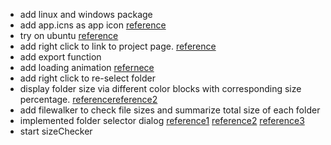 * add linux and windows package
* add app.icns as app icon [reference](http://applehelpwriter.com/tag/iconutil/)
* try on ubuntu [reference](http://www.exponential.io/blog/install-node-webkit-on-ubuntu-linux)
* add right click to link to project page. [reference](http://stackoverflow.com/questions/19157659/how-to-open-a-browser-window-from-a-node-webkit-app)
* add export function
* add loading animation [refernece](http://tobiasahlin.com/spinkit/)
* add right click to re-select folder 
* display folder size via different color blocks with corresponding size percentage. [reference](http://www.derlien.com/)[reference2](http://www.paulirish.com/2009/random-hex-color-code-snippets/)
* add filewalker to check file sizes and summarize total size of each folder 
* implemented folder selector dialog [reference1](https://groups.google.com/forum/#!topic/node-webkit/YaBpqdJvvL4) [reference2](https://github.com/rogerwang/node-webkit/issues/1457) [reference3](https://github.com/lzantal/LZADialog)
* start sizeChecker
